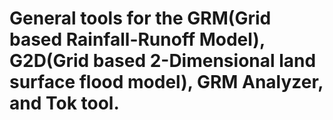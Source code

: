 # General tools for the GRM(Grid based Rainfall-Runoff Model), G2D(Grid based 2-Dimensional land surface flood model), GRM Analyzer, and Tok tool.
